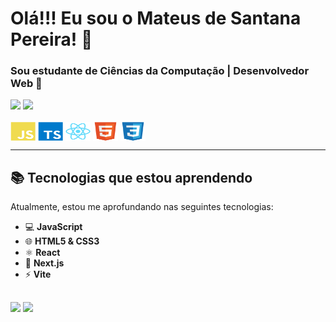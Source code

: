 # Olá!!! Eu sou o **Mateus de Santana Pereira**! 👋

### Sou estudante de Ciências da Computação | Desenvolvedor Web 🚀

<div>
	<img height="180em" src="https://github-readme-stats.vercel.app/api?username=Minf-afk&show_icons=true&theme=dracula&include_all_commits=true&count_private=true"/>
 	<img height="180em" src="https://github-readme-stats.vercel.app/api/top-langs/?username=Minf-afk&layout=compact&langs_count=16&theme-dracula"/>
 	
</div>

<div style="display: inline_block"><br>
  <img align="center" alt="Mateus-Js" height="30" width="40" src="https://raw.githubusercontent.com/devicons/devicon/master/icons/javascript/javascript-plain.svg">
  <img align="center" alt="Mateus-Ts" height="30" width="40" src="https://raw.githubusercontent.com/devicons/devicon/master/icons/typescript/typescript-plain.svg">
  <img align="center" alt="Mateus-React" height="30" width="40" src="https://raw.githubusercontent.com/devicons/devicon/master/icons/react/react-original.svg">
  <img align="center" alt="Mateus-HTML" height="30" width="40" src="https://raw.githubusercontent.com/devicons/devicon/master/icons/html5/html5-original.svg">
  <img align="center" alt="Mateus-CSS" height="30" width="40" src="https://raw.githubusercontent.com/devicons/devicon/master/icons/css3/css3-original.svg">
</div>	

---

## 📚 Tecnologias que estou aprendendo

Atualmente, estou me aprofundando nas seguintes tecnologias:

- 💻 **JavaScript**
- 🌐 **HTML5 & CSS3**
- ⚛️ **React**
- 🚀 **Next.js**
- ⚡ **Vite**

##

<div>
	<a href = "mailto:mmsantana.inf@gmail.com"><img src="https://img.shields.io/badge/-Gmail-%23333?style=for-the-badge&logo=gmail&logoColor=white" target="_blank"></a>
 	<a href="https://www.linkedin.com/in/mateus-santana-540a48164/" target="_blank"><img src="https://img.shields.io/badge/-LinkedIn-%230077B5?style=for-the-badge&logo=linkedin&logoColor=white" target="_blank"></a> 
